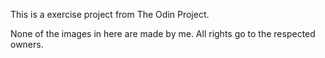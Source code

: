 This is a exercise project from The Odin Project.


None of the images in here are made by me.
All rights go to the respected owners.